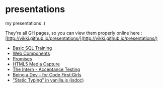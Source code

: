 presentations
=============

my presentations :)

They're all GH pages, so you can view them properly online here : [http://vikki.github.io/presentations/](http://vikki.github.io/presentations/)

- [Basic SQL Training](http://vikki.github.io/presentations/sql)
- [Web Components](http://vikki.github.io/presentations/webComponents)
- [Promises](http://vikki.github.io/presentations/promises)
- [HTML5 Media Capture](http://vikki.github.io/presentations/html5mediacapture)
- [The Intern - Acceptance Testing](http://vikki.github.io/presentations/theintern)
- [Being a Dev - for Code First:Girls](http://vikki.github.io/presentations/codefirstgirls)
- ["Static Typing" in vanilla.js (jsdoc)](http://vikki.github.io/presentations/jsdoc/index.html)
